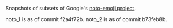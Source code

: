 Snapshots of subsets of Google's [noto-emoji project](https://www.github.com/google18n/noto-emoji).

noto_1 is as of commit f2a4f72b.
noto_2 is as of commit b73feb8b.
